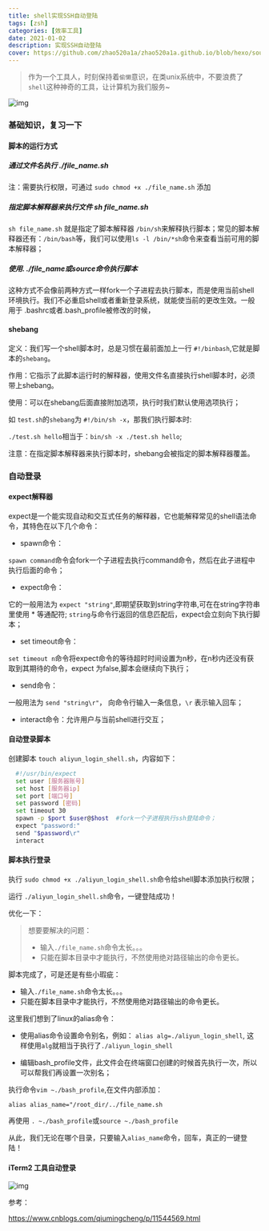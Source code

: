 ```yaml
---
title: shell实现SSH自动登陆
tags: [zsh]
categories: [效率工具]
date: 2021-01-02
description: 实现SSH自动登陆
cover: https://github.com/zhao520a1a/zhao520a1a.github.io/blob/hexo/source/cover/sshLogin.png?raw=true
---
```


> 作为一个工具人，时刻保持着`偷懒`意识，在类unix系统中，不要浪费了`shell`这种神奇的工具，让计算机为我们服务~

<img src="https://cdn.colorhub.me/xzDOaNr7Fxor-PyQZV6C1f2rIGocJ4nh--BrR6e-e20/auto/0/500/ce/0/bG9jYWw6Ly8vZjUv/NDkvZjhjZDJiZmVk/MTBiOTFlMjA1ZDli/NTU5NDQwOGQ4ZGRk/MWIzZjU0OS5qcGVn.jpg" alt="img" />

### 基础知识，复习一下

#### 脚本的运行方式

##### 通过文件名执行 ./file_name.sh

注：需要执行权限，可通过 `sudo chmod +x ./file_name.sh` 添加

##### 指定脚本解释器来执行文件 sh file_name.sh

`sh file_name.sh` 就是指定了脚本解释器 `/bin/sh`来解释执行脚本；常见的脚本解释器还有：`/bin/bash`等，我们可以使用`ls -l /bin/*sh`命令来查看当前可用的脚本解释器；

##### 使用. ./file_name或source命令执行脚本

这种方式不会像前两种方式一样fork一个子进程去执行脚本，而是使用当前shell环境执行。我们不必重启shell或者重新登录系统，就能使当前的更改生效。一般用于 .bashrc或者.bash_profile被修改的时候，

#### shebang

定义：我们写一个shell脚本时，总是习惯在最前面加上一行 `#!/binbash`,它就是脚本的`shebang`。

作用：它指示了此脚本运行时的解释器，使用文件名直接执行shell脚本时，必须带上shebang。

使用：可以在shebang后面直接附加选项，执行时我们默认使用选项执行；

如 `test.sh`的`shebang`为 `#!/bin/sh -x`，那我们执行脚本时:

`./test.sh hello`相当于：`bin/sh -x ./test.sh hello`;

注意：在指定脚本解释器来执行脚本时，shebang会被指定的脚本解释器覆盖。

### 自动登录

#### expect解释器

expect是一个能实现自动和交互式任务的解释器，它也能解释常见的shell语法命令，其特色在以下几个命令：

- spawn命令：

`spawn command`命令会fork一个子进程去执行command命令，然后在此子进程中执行后面的命令；

- expect命令：

它的一般用法为 `expect "string"`,即期望获取到string字符串,可在在string字符串里使用 \* 等通配符; `string`与命令行返回的信息匹配后，expect会立刻向下执行脚本；

- set timeout命令：

`set timeout n`命令将expect命令的等待超时时间设置为n秒，在n秒内还没有获取到其期待的命令，expect 为false,脚本会继续向下执行；

- send命令：

一般用法为 `send "string\r"`， 向命令行输入一条信息，`\r` 表示输入回车；

- interact命令：允许用户与当前shell进行交互；

#### 自动登录脚本

创建脚本 `touch aliyun_login_shell.sh`，内容如下：

```bash
  #!/usr/bin/expect
  set user [服务器账号]
  set host [服务器ip]
  set port [端口号]
  set password [密码]
  set timeout 30
  spawn -p $port $user@$host  #fork一个子进程执行ssh登陆命令；
  expect "password:"
  send "$password\r"
  interact
```

#### 脚本执行登录

执行 `sudo chmod +x ./aliyun_login_shell.sh`命令给shell脚本添加执行权限；

运行 `./aliyun_login_shell.sh`命令，一键登陆成功！

优化一下：

> 想要要解决的问题：
>
> - 输入`./file_name.sh`命令太长。。。
> - 只能在脚本目录中才能执行，不然使用绝对路径输出的命令更长。

脚本完成了，可是还是有些小瑕疵：

- 输入`./file_name.sh`命令太长。。。
- 只能在脚本目录中才能执行，不然使用绝对路径输出的命令更长。

这里我们想到了linux的alias命令：

- 使用alias命令设置命令别名，例如： `alias alg=./aliyun_login_shell`, 这样使用`alg`就相当于执行了`./aliyun_login_shell`

- 编辑bash_profile文件，此文件会在终端窗口创建的时候首先执行一次，所以可以帮我们再设置一次别名；

执行命令`vim ~./bash_profile`,在文件内部添加：

```
alias alias_name="/root_dir/../file_name.sh
```

再使用 `. ~./bash_profile`或`source ~./bash_profile`

从此，我们无论在哪个目录，只要输入`alias_name`命令，回车，真正的一键登陆！

#### iTerm2 工具自动登录

<img src="https://zhao520a1a.github.io/2020/07/26/shell%E5%AE%9E%E7%8E%B0SSH%E8%87%AA%E5%8A%A8%E7%99%BB%E9%99%86/image-20200726174911885.png" alt="img" />

参考：

https://www.cnblogs.com/qiumingcheng/p/11544569.html
